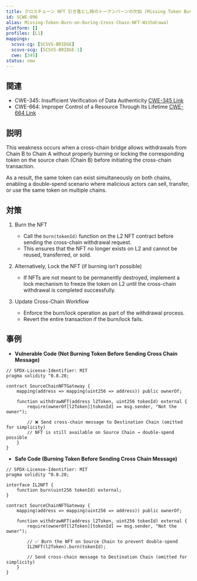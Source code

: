 ```yaml
---
title: クロスチェーン NFT 引き落とし時のトークンバーンの欠如 (Missing Token Burn on During Cross-Chain NFT Withdrawal)
id: SCWE-096
alias: Missing-Token-Burn-on-During-Cross-Chain-NFT-Withdrawal
platform: []
profiles: [L1]
mappings:
  scsvs-cg: [SCSVS-BRIDGE]
  scsvs-scg: [SCSVS-BRIDGE-1]
  cwe: [345]
status: new
---
```


## 関連
- CWE-345:  Insufficient Verification of Data Authenticity
  [CWE-345 Link](https://cwe.mitre.org/data/definitions/345.html)
- CWE-664: Improper Control of a Resource Through Its Lifetime
  [CWE-664 Link](https://cwe.mitre.org/data/definitions/664.html)

## 説明
This weakness occurs when a cross-chain bridge allows withdrawals from Chain B to Chain A without properly burning or locking the corresponding token on the source chain (Chain B) before initiating the cross-chain transaction.

As a result, the same token can exist simultaneously on both chains, enabling a double-spend scenario where malicious actors can sell, transfer, or use the same token on multiple chains.

## 対策

1. Burn the NFT  
    - Call the `burn(tokenId)` function on the L2 NFT contract before sending the cross-chain withdrawal request.  
    - This ensures that the NFT no longer exists on L2 and cannot be reused, transferred, or sold.  

2. Alternatively, Lock the NFT (if burning isn’t possible)  
    - If NFTs are not meant to be permanently destroyed, implement a lock mechanism to freeze the token on L2 until the cross-chain withdrawal is completed successfully.  

3. Update Cross-Chain Workflow  
    - Enforce the burn/lock operation as part of the withdrawal process.  
    - Revert the entire transaction if the burn/lock fails.  


## 事例
- **Vulnerable Code (Not Burning Token Before Sending Cross Chain Message)**  
```solidity
// SPDX-License-Identifier: MIT
pragma solidity ^0.8.20;

contract SourceChainNFTGateway {
    mapping(address => mapping(uint256 => address)) public ownerOf;

    function withdrawNFT(address l2Token, uint256 tokenId) external {
        require(ownerOf[l2Token][tokenId] == msg.sender, "Not the owner");

        // ❌ Send cross-chain message to Destination Chain (omitted for simplicity)
        // NFT is still available on Source Chain → double-spend possible
    }
}
```

- **Safe Code (Burning Token Before Sending Cross Chain Message)**
```solidity
// SPDX-License-Identifier: MIT
pragma solidity ^0.8.20;

interface IL2NFT {
    function burn(uint256 tokenId) external;
}

contract SourceChainNFTGateway {
    mapping(address => mapping(uint256 => address)) public ownerOf;

    function withdrawNFT(address l2Token, uint256 tokenId) external {
        require(ownerOf[l2Token][tokenId] == msg.sender, "Not the owner");

        // ✅ Burn the NFT on Source Chain to prevent double-spend
        IL2NFT(l2Token).burn(tokenId);

        // Send cross-chain message to Destination Chain (omitted for simplicity)
    }
}
```
